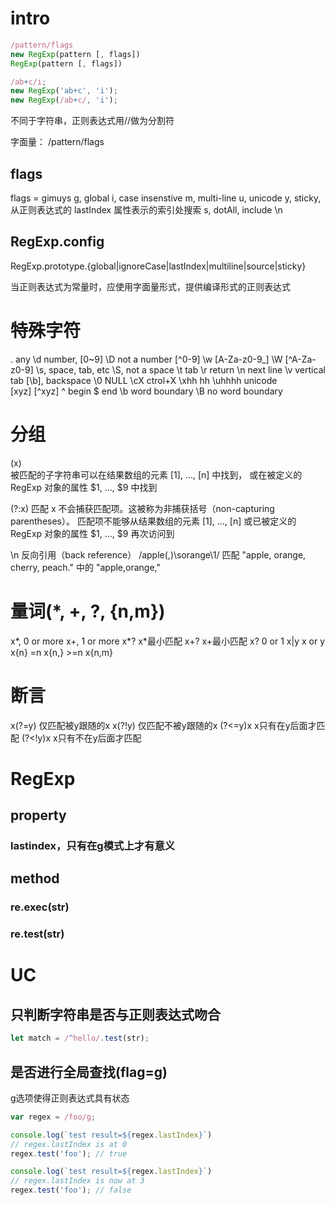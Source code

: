 
# intro

```js
/pattern/flags
new RegExp(pattern [, flags])
RegExp(pattern [, flags])
```

```js
/ab+c/i;
new RegExp('ab+c', 'i');
new RegExp(/ab+c/, 'i');
```

不同于字符串，正则表达式用//做为分割符

字面量：
/pattern/flags

## flags
flags = gimuys
g, global
i, case insenstive
m, multi-line
u, unicode
y, sticky, 从正则表达式的 lastIndex 属性表示的索引处搜索
s, dotAll, include \n

## RegExp.config

RegExp.prototype.{global|ignoreCase|lastIndex|multiline|source|sticky}

当正则表达式为常量时，应使用字面量形式，提供编译形式的正则表达式


# 特殊字符
. any
\d number, [0~9]
\D not a number [^0-9]
\w [A-Za-z0-9_]
\W [^A-Za-z0-9]
\s, space, tab, etc
\S, not a space
\t tab
\r return
\n next line
\v vertical tab
[\b], backspace
\0 NULL
\cX ctrol+X
\xhh hh
\uhhhh unicode
\
[xyz]
[^xyz]
^ begin
$ end
\b word boundary
\B no word boundary

# 分组

(x)  
被匹配的子字符串可以在结果数组的元素 [1], ..., [n] 中找到，
或在被定义的 RegExp 对象的属性 $1, ..., $9 中找到

(?:x) 
匹配 x 不会捕获匹配项。这被称为非捕获括号（non-capturing parentheses）。
匹配项不能够从结果数组的元素 [1], ..., [n] 
或已被定义的 RegExp 对象的属性 $1, ..., $9 再次访问到

\n 反向引用（back reference）
/apple(,)\sorange\1/ 匹配 "apple, orange, cherry, peach." 中的 "apple,orange,"


# 量词(*, +, ?, {n,m})
x*, 0 or more
x+, 1 or more
x*? x*最小匹配
x+? x+最小匹配
x?  0 or 1
x|y x or y
x{n} =n
x{n,} >=n
x{n,m} 

# 断言
x(?=y)  仅匹配被y跟随的x
x(?!y)  仅匹配不被y跟随的x
(?<=y)x x只有在y后面才匹配
(?<!y)x x只有不在y后面才匹配

# RegExp

## property

### lastindex，只有在g模式上才有意义

## method

### re.exec(str)

### re.test(str)

# UC

## 只判断字符串是否与正则表达式吻合
``` js
let match = /^hello/.test(str);
```

## 是否进行全局查找(flag=g)

g选项使得正则表达式具有状态

```js
var regex = /foo/g;

console.log(`test result=${regex.lastIndex}`)
// regex.lastIndex is at 0
regex.test('foo'); // true

console.log(`test result=${regex.lastIndex}`)
// regex.lastIndex is now at 3
regex.test('foo'); // false
```